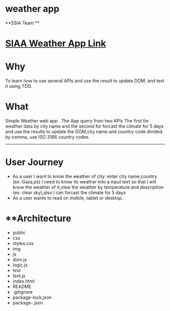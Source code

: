 # weather app

**SSIA Team **


# **[SIAA Weather App Link](https://facg5.github.io/SSIA-API-WeatherApp/public/index.html)**

# **Why**

To learn how to use several APIs and use the result to update DOM, and test it using TDD.

# **What**

Simple Weather web app . The App query from two APIs The first for weather data by city name and the second for forcast the cilmate for 5 days and use the results to update the DOM,city name and country code divided by comma, use ISO 3166 country codes.
___

# **User Journey**
* As a user I want to know the weather of city: enter city name,country (ex: Gaza,ps) I need to know its weather into a input text so that I will know the weather of it,view the weather by temperature and description (ex: clear sky),also I can forcast the climate for 5 days
* As a user wants to read on mobile, tablet or desktop.

# **Architecture

* public
 * css
  * styles.css
 * img
 * js
  * dom.js
  * logic.js
 * test
  * test.js
 * index.html
* README
* .gitignore 
* package-lock.json
* package-.json


